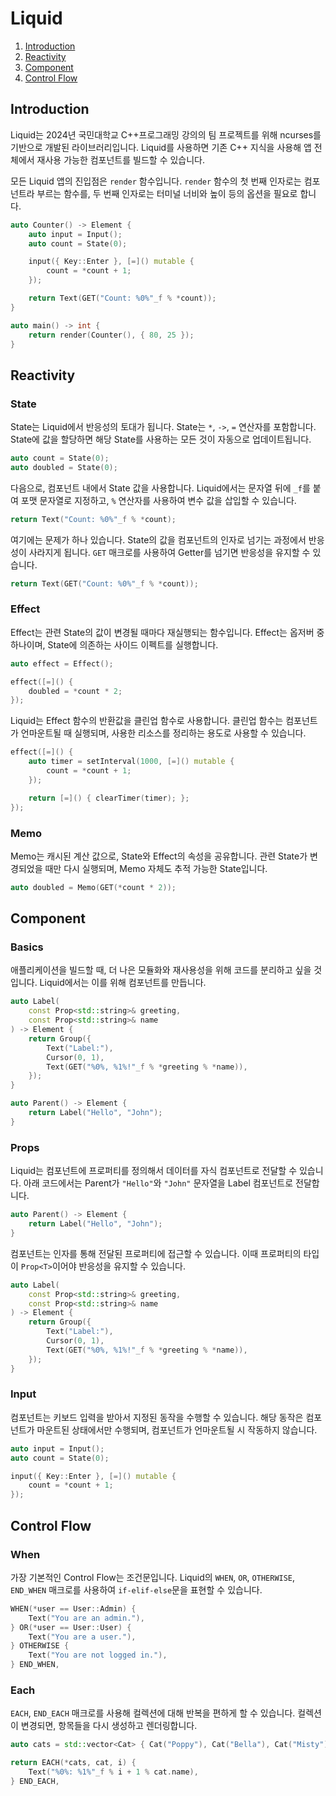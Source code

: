 # Liquid

1. [Introduction](#introduction)
2. [Reactivity](#reactivity)
3. [Component](#component)
4. [Control Flow](#control-flow)

## Introduction

Liquid는 2024년 국민대학교 C++프로그래밍 강의의 팀 프로젝트를 위해 ncurses를 기반으로 개발된 라이브러리입니다. Liquid를 사용하면 기존 C++ 지식을 사용해 앱 전체에서 재사용 가능한 컴포넌트를 빌드할 수 있습니다.

모든 Liquid 앱의 진입점은 `render` 함수입니다. `render` 함수의 첫 번째 인자로는 컴포넌트라 부르는 함수를, 두 번째 인자로는 터미널 너비와 높이 등의 옵션을 필요로 합니다.

```cpp
auto Counter() -> Element {
    auto input = Input();
    auto count = State(0);

    input({ Key::Enter }, [=]() mutable {
        count = *count + 1;
    });

    return Text(GET("Count: %0%"_f % *count));
}

auto main() -> int {
    return render(Counter(), { 80, 25 });
}
```

## Reactivity

### State

State는 Liquid에서 반응성의 토대가 됩니다. State는 `*`, `->`, `=` 연산자를 포함합니다. State에 값을 할당하면 해당 State를 사용하는 모든 것이 자동으로 업데이트됩니다.

```cpp
auto count = State(0);
auto doubled = State(0);
```

다음으로, 컴포넌트 내에서 State 값을 사용합니다. Liquid에서는 문자열 뒤에 `_f`를 붙여 포맷 문자열로 지정하고, `%` 연산자를 사용하여 변수 값을 삽입할 수 있습니다.

```cpp
return Text("Count: %0%"_f % *count);
```

여기에는 문제가 하나 있습니다. State의 값을 컴포넌트의 인자로 넘기는 과정에서 반응성이 사라지게 됩니다. `GET` 매크로를 사용하여 Getter를 넘기면 반응성을 유지할 수 있습니다.

```cpp
return Text(GET("Count: %0%"_f % *count));
```

### Effect

Effect는 관련 State의 값이 변경될 때마다 재실행되는 함수입니다. Effect는 옵저버 중 하나이며, State에 의존하는 사이드 이펙트를 실행합니다.

```cpp
auto effect = Effect();

effect([=]() {
    doubled = *count * 2;
});
```

Liquid는 Effect 함수의 반환값을 클린업 함수로 사용합니다. 클린업 함수는 컴포넌트가 언마운트될 때 실행되며, 사용한 리소스를 정리하는 용도로 사용할 수 있습니다.

```cpp
effect([=]() {
    auto timer = setInterval(1000, [=]() mutable {
        count = *count + 1;
    });

    return [=]() { clearTimer(timer); };
});
```

### Memo

Memo는 캐시된 계산 값으로, State와 Effect의 속성을 공유합니다. 관련 State가 변경되었을 때만 다시 실행되며, Memo 자체도 추적 가능한 State입니다.

```cpp
auto doubled = Memo(GET(*count * 2));
```

## Component

### Basics

애플리케이션을 빌드할 때, 더 나은 모듈화와 재사용성을 위해 코드를 분리하고 싶을 것입니다. Liquid에서는 이를 위해 컴포넌트를 만듭니다.

```cpp
auto Label(
    const Prop<std::string>& greeting,
    const Prop<std::string>& name
) -> Element {
    return Group({
        Text("Label:"),
        Cursor(0, 1),
        Text(GET("%0%, %1%!"_f % *greeting % *name)),
    });
}

auto Parent() -> Element {
    return Label("Hello", "John");
}
```

### Props

Liquid는 컴포넌트에 프로퍼티를 정의해서 데이터를 자식 컴포넌트로 전달할 수 있습니다. 아래 코드에서는 Parent가 `"Hello"`와 `"John"` 문자열을 Label 컴포넌트로 전달합니다.

```cpp
auto Parent() -> Element {
    return Label("Hello", "John");
}
```

컴포넌트는 인자를 통해 전달된 프로퍼티에 접근할 수 있습니다. 이때 프로퍼티의 타입이 `Prop<T>`이어야 반응성을 유지할 수 있습니다.

```cpp
auto Label(
    const Prop<std::string>& greeting,
    const Prop<std::string>& name
) -> Element {
    return Group({
        Text("Label:"),
        Cursor(0, 1),
        Text(GET("%0%, %1%!"_f % *greeting % *name)),
    });
}
```

### Input

컴포넌트는 키보드 입력을 받아서 지정된 동작을 수행할 수 있습니다. 해당 동작은 컴포넌트가 마운트된 상태에서만 수행되며, 컴포넌트가 언마운트될 시 작동하지 않습니다.

```cpp
auto input = Input();
auto count = State(0);

input({ Key::Enter }, [=]() mutable {
    count = *count + 1;
});
```

## Control Flow

### When

가장 기본적인 Control Flow는 조건문입니다. Liquid의 `WHEN`, `OR`, `OTHERWISE`, `END_WHEN` 매크로를 사용하여 `if-elif-else`문을 표현할 수 있습니다.

```cpp
WHEN(*user == User::Admin) {
    Text("You are an admin."),
} OR(*user == User::User) {
    Text("You are a user."),
} OTHERWISE {
    Text("You are not logged in."),
} END_WHEN,
```

### Each

`EACH`, `END_EACH` 매크로를 사용해 컬렉션에 대해 반복을 편하게 할 수 있습니다. 컬렉션이 변경되면, 항목들을 다시 생성하고 렌더링합니다.

```cpp
auto cats = std::vector<Cat> { Cat("Poppy"), Cat("Bella"), Cat("Misty") };

return EACH(*cats, cat, i) {
    Text("%0%: %1%"_f % i + 1 % cat.name),
} END_EACH,
```
